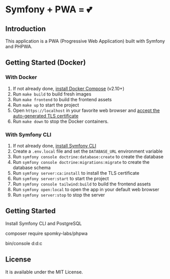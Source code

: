 # Symfony + PWA = 💕

## Introduction

This application is a PWA (Progressive Web Application) built with Symfony and PHPWA.

## Getting Started (Docker)

### With Docker

1. If not already done, [install Docker Compose](https://docs.docker.com/compose/install/) (v2.10+)
2. Run `make build` to build fresh images
3. Run `make frontend` to build the frontend assets
4. Run `make up` to start the project
5. Open `https://localhost` in your favorite web browser and [accept the auto-generated TLS certificate](https://stackoverflow.com/a/15076602/1352334)
6. Run `make down` to stop the Docker containers.

### With Symfony CLI

1. If not already done, [install Symfony CLI](https://symfony.com/download)
2. Create a `.env.local` file and set the `DATABASE_URL` environment variable
3. Run `symfony console doctrine:database:create` to create the database
4. Run `symfony console doctrine:migrations:migrate` to create the database schema
5. Run `symfony server:ca:install` to install the TLS certificate
6. Run `symfony server:start` to start the project
7. Run `symfony console tailwind:build` to build the frontend assets
8. Run `symfony open:local` to open the app in your default web browser
9. Run `symfony server:stop` to stop the server

## Getting Started

Install Symfony CLI and PostgreSQL

composer require spomky-labs/phpwa

bin/console d:d:c

## License

It is available under the MIT License.
